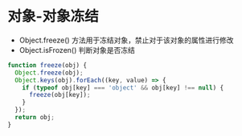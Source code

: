 # 对象-对象冻结

- Object.freeze() 方法用于冻结对象，禁止对于该对象的属性进行修改
- Object.isFrozen() 判断对象是否冻结
```js
function freeze(obj) {
  Object.freeze(obj);
  Object.keys(obj).forEach((key, value) => {
    if (typeof obj[key] === 'object' && obj[key] !== null) {
      freeze(obj[key]);
    }
  });
  return obj;
}
```